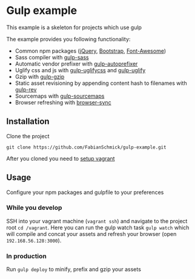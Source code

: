 Gulp example
===========

This example is a skeleton for projects which use gulp 

The example provides you following functionality:
- Common npm packages ([jQuery](https://www.npmjs.com/package/jquery), [Bootstrap](https://www.npmjs.com/package/bootstrap), [Font-Awesome](https://www.npmjs.com/package/font-awesome))
- Sass compiler with [gulp-sass](https://www.npmjs.com/package/gulp-sass)
- Automatic vendor prefixer with [gulp-autoprefixer](https://www.npmjs.com/package/gulp-autoprefixer)
- Uglify css and js with [gulp-uglifycss](https://www.npmjs.com/package/gulp-uglifycss) and [gulp-uglify](https://www.npmjs.com/package/gulp-uglify)
- Gzip with [gulp-gzip](https://www.npmjs.com/package/gulp-gzip)
- Static asset revisioning by appending content hash to filenames with [gulp-rev](https://github.com/sindresorhus/gulp-rev)
- Sourcemaps with [gulp-sourcemaps](https://www.npmjs.com/package/gulp-sourcemaps)
- Browser refreshing with [browser-sync](https://www.npmjs.com/package/browser-sync)


## Installation

Clone the project
```
git clone https://github.com/FabianSchmick/gulp-example.git
```

After you cloned you need to [setup vagrant](https://github.com/FabianSchmick/vagrant_skeleton/blob/master/README.md)

## Usage

Configure your npm packages and gulpfile to your preferences

### While you develop
 
SSH into your vagrant machine (``vagrant ssh``) and navigate to the project root ``cd /vagrant``. Here you can run the gulp watch task ``gulp watch`` 
which will compile and concat your assets and refresh your browser (open ``192.168.56.128:3000``).

### In production
Run ``gulp deploy`` to minify, prefix and gzip your assets
